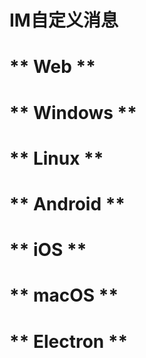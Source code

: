 # IM自定义消息

<!-- tabs:start -->

# ** Web **

# ** Windows **

# ** Linux **

# ** Android **

# ** iOS **

# ** macOS **

# ** Electron **

<!-- tabs:end -->

